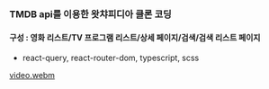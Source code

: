 ### TMDB api를 이용한 왓챠피디아 클론 코딩

#### 구성 : 영화 리스트/TV 프로그램 리스트/상세 페이지/검색/검색 리스트 페이지

- react-query, react-router-dom, typescript, scss

[video.webm](https://github.com/ljm0321/watcha-clone/assets/82168587/11702853-b740-4565-915e-2659beeed26f)
